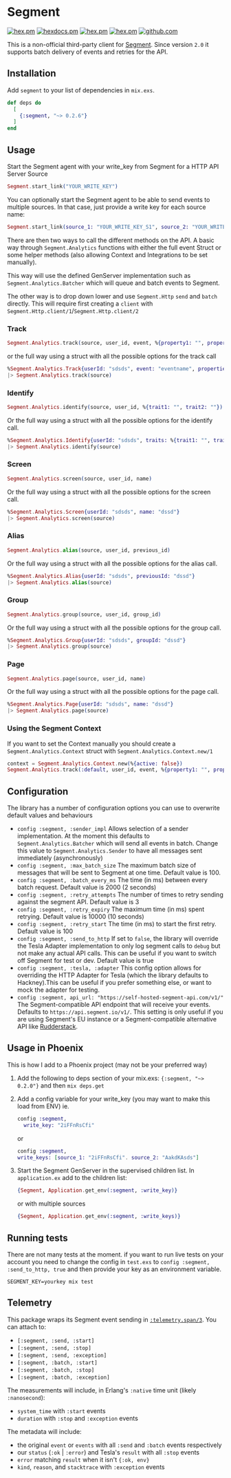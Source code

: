 # Segment

<!-- MDOC !-->

[![hex.pm](https://img.shields.io/hexpm/v/segment.svg)](https://hex.pm/packages/segment)
[![hexdocs.pm](https://img.shields.io/badge/hex-docs-lightgreen.svg)](https://hexdocs.pm/segment/)
[![hex.pm](https://img.shields.io/hexpm/dt/segment.svg)](https://hex.pm/packages/segment)
[![hex.pm](https://img.shields.io/hexpm/l/segment.svg)](https://hex.pm/packages/segment)
[![github.com](https://img.shields.io/github/last-commit/stueccles/analytics-elixir.svg)](https://github.com/stueccles/analytics-elixir/commits/master)

This is a non-official third-party client for [Segment](https://segment.com). Since version `2.0` it supports
batch delivery of events and retries for the API.

## Installation

Add `segment` to your list of dependencies in `mix.exs`.

```elixir
def deps do
  [
    {:segment, "~> 0.2.6"}
  ]
end
```

## Usage

Start the Segment agent with your write_key from Segment for a HTTP API Server Source

```elixir
Segment.start_link("YOUR_WRITE_KEY")
```

You can optionally start the Segment agent to be able to send events to multiple sources. In that case, just provide a write key for each source name:

```elixir
Segment.start_link(source_1: "YOUR_WRITE_KEY_S1", source_2: "YOUR_WRITE_KEY_S2")
```

There are then two ways to call the different methods on the API.
A basic way through `Segment.Analytics` functions with either the full event Struct
or some helper methods (also allowing Context and Integrations to be set manually).

This way will use the defined GenServer implementation such as `Segment.Analytics.Batcher` which will
queue and batch events to Segment.

The other way is to drop down lower and use `Segment.Http` `send` and `batch` directly. This will require first creating a `client` with `Segment.Http.client/1`/`Segment.Http.client/2`

### Track

```elixir
Segment.Analytics.track(source, user_id, event, %{property1: "", property2: ""})
```

or the full way using a struct with all the possible options for the track call

```elixir
%Segment.Analytics.Track{userId: "sdsds", event: "eventname", properties: %{property1: "", property2: ""}}
|> Segment.Analytics.track(source)
```

### Identify

```elixir
Segment.Analytics.identify(source, user_id, %{trait1: "", trait2: ""})
```

Or the full way using a struct with all the possible options for the identify call.

```elixir
%Segment.Analytics.Identify{userId: "sdsds", traits: %{trait1: "", trait2: ""}}
|> Segment.Analytics.identify(source)
```

### Screen

```elixir
Segment.Analytics.screen(source, user_id, name)
```

Or the full way using a struct with all the possible options for the screen call.

```elixir
%Segment.Analytics.Screen{userId: "sdsds", name: "dssd"}
|> Segment.Analytics.screen(source)
```

### Alias

```elixir
Segment.Analytics.alias(source, user_id, previous_id)
```

Or the full way using a struct with all the possible options for the alias call.

```elixir
%Segment.Analytics.Alias{userId: "sdsds", previousId: "dssd"}
|> Segment.Analytics.alias(source)
```

### Group

```elixir
Segment.Analytics.group(source, user_id, group_id)
```

Or the full way using a struct with all the possible options for the group call.

```elixir
%Segment.Analytics.Group{userId: "sdsds", groupId: "dssd"}
|> Segment.Analytics.group(source)
```

### Page

```elixir
Segment.Analytics.page(source, user_id, name)
```

Or the full way using a struct with all the possible options for the page call.

```elixir
%Segment.Analytics.Page{userId: "sdsds", name: "dssd"}
|> Segment.Analytics.page(source)
```

### Using the Segment Context

If you want to set the Context manually you should create a `Segment.Analytics.Context` struct with `Segment.Analytics.Context.new/1`

```elixir
context = Segment.Analytics.Context.new(%{active: false})
Segment.Analytics.track(:default, user_id, event, %{property1: "", property2: ""}, context)
```

## Configuration

The library has a number of configuration options you can use to overwrite default values and behaviours

- `config :segment, :sender_impl` Allows selection of a sender implementation. At the moment this defaults to `Segment.Analytics.Batcher` which will send all events in batch. Change this value to `Segment.Analytics.Sender` to have all messages sent immediately (asynchronously)
- `config :segment, :max_batch_size` The maximum batch size of messages that will be sent to Segment at one time. Default value is 100.
- `config :segment, :batch_every_ms` The time (in ms) between every batch request. Default value is 2000 (2 seconds)
- `config :segment, :retry_attempts` The number of times to retry sending against the segment API. Default value is 3
- `config :segment, :retry_expiry` The maximum time (in ms) spent retrying. Default value is 10000 (10 seconds)
- `config :segment, :retry_start` The time (in ms) to start the first retry. Default value is 100
- `config :segment, :send_to_http` If set to `false`, the library will override the Tesla Adapter implementation to only log segment calls to `debug` but not make any actual API calls. This can be useful if you want to switch off Segment for test or dev. Default value is true
- `config :segment, :tesla, :adapter` This config option allows for overriding the HTTP Adapter for Tesla (which the library defaults to Hackney).This can be useful if you prefer something else, or want to mock the adapter for testing.
- `config :segment, api_url: "https://self-hosted-segment-api.com/v1/"` The Segment-compatible API endpoint that will receive your events. Defaults to `https://api.segment.io/v1/`. This setting is only useful if you are using Segment's EU instance or a Segment-compatible alternative API like [Rudderstack](https://rudderstack.com/).

## Usage in Phoenix

This is how I add to a Phoenix project (may not be your preferred way)

1.  Add the following to deps section of your mix.exs: `{:segment, "~> 0.2.0"}`
    and then `mix deps.get`
2.  Add a config variable for your write_key (you may want to make this load from ENV)
    ie.

    ```elixir
    config :segment,
      write_key: "2iFFnRsCfi"
    ```

    or

    ```elixir
    config :segment,
    write_keys: [source_1: "2iFFnRsCfi". source_2: "AakdKAsds"]
    ```

3.  Start the Segment GenServer in the supervised children list. In `application.ex` add to the children list:

    ```elixir
    {Segment, Application.get_env(:segment, :write_key)}
    ```

    or with multiple sources

    ```elixir
    {Segment, Application.get_env(:segment, :write_keys)}
    ```

## Running tests

There are not many tests at the moment. if you want to run live tests on your account you need to change the config in `test.exs` to `config :segment, :send_to_http, true` and then provide your key as an environment variable.

```
SEGMENT_KEY=yourkey mix test
```

## Telemetry

This package wraps its Segment event sending in [`:telemetry.span/3`][telemetry-span-3]. You can attach to:

- `[:segment, :send, :start]`
- `[:segment, :send, :stop]`
- `[:segment, :send, :exception]`
- `[:segment, :batch, :start]`
- `[:segment, :batch, :stop]`
- `[:segment, :batch, :exception]`

The measurements will include, in Erlang's `:native` time unit (likely `:nanosecond`):

- `system_time` with `:start` events
- `duration` with `:stop` and `:exception` events

The metadata will include:

- the original `event` or `events` with all `:send` and `:batch` events respectively
- our `status` (`:ok` | `:error`) and Tesla's `result` with all `:stop` events
- `error` matching `result` when it isn't `{:ok, env}`
- `kind`, `reason`, and `stacktrace` with `:exception` events

[telemetry-span-3]: https://hexdocs.pm/telemetry/telemetry.html#span-3

